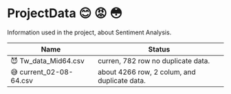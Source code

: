 # ProjectData :blush: :rage: :flushed:
Information used in the project, about Sentiment Analysis.

|              Name                  |  Status                                        |
|    -----------------------         | ------------------------------                 |
|:smiling_imp: Tw_data_Mid64.csv     |curren, 782 row no duplicate data.              |
|:sweat_smile: current_02-08-64.csv  |about 4266 row, 2 colum, and duplicate data.    |

